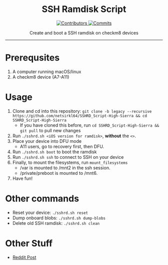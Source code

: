 <h1 align="center">SSH Ramdisk Script</h1>

<p align="center">
  <a href="https://github.com/verygenericname/SSHRD_Script/graphs/contributors" target="_blank">
    <img src="https://img.shields.io/github/contributors/verygenericname/SSHRD_Script.svg" alt="Contributors">
  </a>
  <a href="https://github.com/verygenericname/SSHRD_Script/commits/main" target="_blank">
    <img src="https://img.shields.io/github/commit-activity/w/verygenericname/SSHRD_Script.svg" alt="Commits">
  </a>
</p>

<p align="center">
Create and boot a SSH ramdisk on checkm8 devices
</p>

---

# Prerequsites

1. A computer running macOS/linux
2. A checkm8 device (A7-A11)

# Usage

1. Clone and cd into this repository: `git clone -b legacy --recursive https://github.com/netsirkl64/SSHRD_Script-High-Sierra && cd SSHRD_Script-High-Sierra`
    - If you have cloned this before, run `cd SSHRD_Script-High-Sierra && git pull` to pull new changes
2. Run `./sshrd.sh <iOS version for ramdisk>`, **without** the `<>`.
3. Place your device into DFU mode
    - A11 users, go to recovery first, then DFU.
4. Run `./sshrd.sh boot` to boot the ramdisk
5. Run `./sshrd.sh ssh` to connect to SSH on your device
6. Finally, to mount the filesystems, run `mount_filesystems`  
    - /var is mounted to /mnt2 in the ssh session.
    - /private/preboot is mounted to /mnt6.
7. Have fun!

# Other commands

- Reset your device: `./sshrd.sh reset`
- Dump onboard blobs: `./sshrd.sh dump-blobs`
- Delete old SSH ramdisk: `./sshrd.sh clean`

# Other Stuff

- [Reddit Post](https://www.reddit.com/r/jailbreak/comments/wgiye1/free_release_ssh_ramdisk_creator_for_iphones_ipad/)
